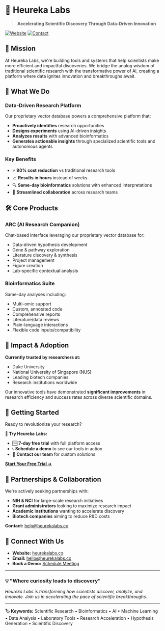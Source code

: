 # 🔬 Heureka Labs

> **Accelerating Scientific Discovery Through Data-Driven Innovation**

[![Website](https://img.shields.io/badge/Website-heurekalabs.co-blue?style=flat-square)](https://www.heurekalabs.co)
[![Contact](https://img.shields.io/badge/Contact-help%40heurekalabs.co-green?style=flat-square)](mailto:help@heurekalabs.co)

## 🧬 Mission

At Heureka Labs, we're building tools and systems that help scientists make more efficient and impactful discoveries. We bridge the analog wisdom of traditional scientific research with the transformative power of AI, creating a platform where data ignites innovation and breakthroughs await.

## 🚀 What We Do

### **Data-Driven Research Platform**
Our proprietary vector database powers a comprehensive platform that:
- **Proactively identifies** research opportunities
- **Designs experiments** using AI-driven insights  
- **Analyzes results** with advanced bioinformatics
- **Generates actionable insights** through specialized scientific tools and autonomous agents

### **Key Benefits**
- ⚡ **90% cost reduction** vs traditional research tools
- 📈 **Results in hours** instead of weeks
- 🔍 **Same-day bioinformatics** solutions with enhanced interpretations
- 🤝 **Streamlined collaboration** across research teams

## 🛠️ Core Products

### **ARC (AI Research Companion)**
Chat-based interface leveraging our proprietary vector database for:
- Data-driven hypothesis development
- Gene & pathway exploration
- Literature discovery & synthesis
- Project management
- Figure creation
- Lab-specific contextual analysis

### **Bioinformatics Suite**
Same-day analyses including:
- Multi-omic support
- Custom, annotated code
- Comprehensive reports
- Literature/data reviews
- Plain-language interactions
- Flexible code inputs/compatibility

## 🏢 Impact & Adoption

**Currently trusted by researchers at:**
- Duke University
- National University of Singapore (NUS)
- Leading biotech companies
- Research institutions worldwide

Our innovative tools have demonstrated **significant improvements** in research efficiency and success rates across diverse scientific domains.

## 🌟 Getting Started

Ready to revolutionize your research? 

**🎯 Try Heureka Labs:**
- 🆓 **7-day free trial** with full platform access
- 📞 **Schedule a demo** to see our tools in action
- 💬 **Contact our team** for custom solutions

[**Start Your Free Trial →**](https://www.heurekalabs.co/)

## 🤝 Partnerships & Collaboration

We're actively seeking partnerships with:
- **NIH & NCI** for large-scale research initiatives
- **Grant administrators** looking to maximize research impact
- **Academic institutions** wanting to accelerate discovery
- **Biotech companies** aiming to reduce R&D costs

**Contact:** [help@heurekalabs.co](mailto:help@heurekalabs.co)

## 🔗 Connect With Us

- **Website:** [heurekalabs.co](https://www.heurekalabs.co)
- **Email:** [hello@heurekalabs.co](mailto:help@heurekalabs.co)
- **Book a Demo:** [Schedule Meeting](https://calendly.com/heurekalabs)

---

### 💡 "Where curiosity leads to discovery"

*Heureka Labs is transforming how scientists discover, analyze, and innovate. Join us in accelerating the pace of scientific breakthroughs.*

---

**🏷️ Keywords:** Scientific Research • Bioinformatics • AI • Machine Learning • Data Analysis • Laboratory Tools • Research Acceleration • Hypothesis Generation • Scientific Discovery
